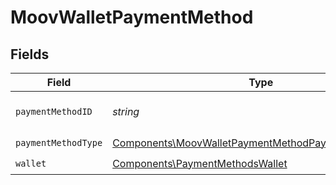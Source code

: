 # MoovWalletPaymentMethod


## Fields

| Field                                                                                                                      | Type                                                                                                                       | Required                                                                                                                   | Description                                                                                                                |
| -------------------------------------------------------------------------------------------------------------------------- | -------------------------------------------------------------------------------------------------------------------------- | -------------------------------------------------------------------------------------------------------------------------- | -------------------------------------------------------------------------------------------------------------------------- |
| `paymentMethodID`                                                                                                          | *string*                                                                                                                   | :heavy_check_mark:                                                                                                         | ID of the payment method.                                                                                                  |
| `paymentMethodType`                                                                                                        | [Components\MoovWalletPaymentMethodPaymentMethodType](../../Models/Components/MoovWalletPaymentMethodPaymentMethodType.md) | :heavy_check_mark:                                                                                                         | N/A                                                                                                                        |
| `wallet`                                                                                                                   | [Components\PaymentMethodsWallet](../../Models/Components/PaymentMethodsWallet.md)                                         | :heavy_check_mark:                                                                                                         | N/A                                                                                                                        |